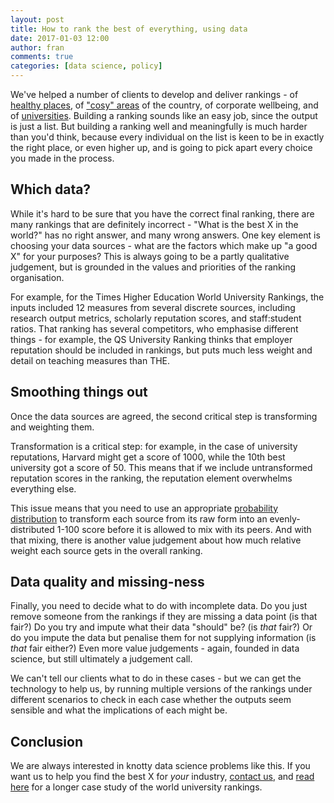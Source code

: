 ```yaml
---
layout: post
title: How to rank the best of everything, using data
date: 2017-01-03 12:00
author: fran
comments: true
categories: [data science, policy]
---
```

We've helped a number of clients to develop and deliver rankings -
of [healthy places](https://www.toothpick.com/healthy-access),
of
["cosy" areas](http://www.hullcc.gov.uk/portal/page?_dad=portal&_pageid=221%2C674011&_schema=PORTAL&content=pressrelease&p_id=4920&p_month=Nov-13&p_page_number=1) of
the country, of corporate wellbeing, and
of
[universities](https://www.timeshighereducation.com/world-university-rankings). Building
a ranking sounds like an easy job, since the output is just a
list. But building a ranking well and meaningfully is much harder than
you'd think, because every individual on the list is keen to be in
exactly the right place, or even higher up, and is going to pick apart
every choice you made in the process.
<!--more-->

## Which data?

While it's hard to be sure that you have the correct final ranking,
there are many rankings that are definitely incorrect - "What is the
best X in the world?" has no right answer, and many wrong answers. One
key element is choosing your data sources - what are the factors which
make up "a good X" for your purposes? This is always going to be a
partly qualitative judgement, but is grounded in the values and
priorities of the ranking organisation.

For example, for the Times Higher Education World University Rankings,
the inputs included 12 measures from several discrete sources,
including research output metrics, scholarly reputation scores, and
staff:student ratios. That ranking has several competitors, who
emphasise different things - for example, the QS University Ranking
thinks that employer reputation should be included in rankings, but
puts much less weight and detail on teaching measures than THE.

## Smoothing things out

Once the data sources are agreed, the second critical step is
transforming and weighting them.

Transformation is a critical step: for example, in the case of
university reputations, Harvard might get a score of 1000, while the
10th best university got a score of 50. This means that if we include
untransformed reputation scores in the ranking, the reputation element
overwhelms everything else.

This issue means that you need to use an
appropriate
[probability distribution](https://en.wikipedia.org/wiki/Probability_distribution) to
transform each source from its raw form into an evenly-distributed
1-100 score before it is allowed to mix with its peers. And with that
mixing, there is another value judgement about how much relative
weight each source gets in the overall ranking.

## Data quality and missing-ness

Finally, you need to decide what to do with incomplete data. Do you
just remove someone from the rankings if they are missing a data point
(is that fair?) Do you try and impute what their data "should" be? (is
_that_ fair?) Or do you impute the data but penalise them for not
supplying information (is _that_ fair either?) Even more value
judgements - again, founded in data science, but still ultimately a
judgement call.

We can't tell our clients what to do in these cases - but we can get
the technology to help us, by running multiple versions of the
rankings under different scenarios to check in each case whether the
outputs seem sensible and what the implications of each might be.

## Conclusion

We are always interested in knotty data science problems like this. If
you want us to help you find the best X for _your_
industry, [contact us](/contact/), and [read here](/casestudies/tes/)
for a longer case study of the world university rankings.
